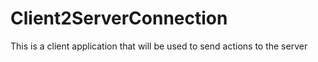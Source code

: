 # Client2ServerConnection
This is a client application that will be used to send actions to the server
